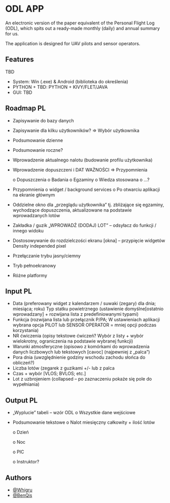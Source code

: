 
# ODL APP

An electronic version of the paper equivalent of the Personal Flight Log (ODL), which spits out a ready-made monthly (daily) and annual summary for us.

The application is designed for UAV pilots and sensor operators.

## Features
TBD
- System: Win (.exe) & Android (biblioteka do określenia)
- PYTHON + TBD: PYTHON + KIVY/FLET/JAVA
- GUI: TBD


## Roadmap PL
- Zapisywanie do bazy danych 
- Zapisywanie dla kilku użytkowników? => Wybór użytkownika
- Podsumowanie dzienne
- Podsumowanie roczne?
- Wprowadzenie aktualnego nalotu (budowanie profilu użytkownika)
- Wprowadzenie dopuszczeni i DAT WAŻNOŚCI => Przypomnienia

    o	Dopuszczenia
    o	Badania
    o	Egzaminy
    o	Wiedza stosowana
    o	…?

- Przypomnienia
    o	 widget / background services
    o	Po otwarciu aplikacji na ekranie głównym

- Oddzielne okno dla „przeglądu użytkownika” tj. zbliżające się egzaminy, wychodzące dopuszczenia, aktualizowane na podstawie wprowadzanych lotów
- Zakładka / guzik „WPROWADŹ (DODAJ) LOT” – odsyłacz do funkcji / innego widoku
- Dostosowywanie do rozdzielczości ekranu [okna] – przypięcie widgetów Density independed pixel
- Przełączanie trybu jasny/ciemny
- Tryb pełnoekranowy
- Różne platformy



## Input PL

- Data (preferowany widget z kalendarzem / suwaki (zegary) dla dnia; miesiąca; roku)
Typ statku powietrznego (ustawienie domyślne[ostatnio wprowadzany] + rozwijana lista z predefiniowanymi typami)
- Funkcja (rozwijana lista lub przełącznik P/PA; W ustawieniach aplikacji wybrana opcja PILOT lub SENSOR OPERATOR = mniej opcji podczas korzystania)
- NR ćwiczenia (opisy tekstowe ćwiczeń? Wybór z listy + wybór wielokrotny, ograniczenia na podstawie wybranej funkcji)
- Warunki atmosferyczne (opisowo z komórkami do wprowadzenia danych liczbowych lub tekstowych [cavoc] (najpewniej z „palca”)
- Pora dnia (uwzględnienie godziny wschodu zachodu słońca do obliczeń?)
- Liczba lotów (zegarek z guzikami +/- lub z palca
- Czas + wybór [VLOS; BVLOS; etc.]
- Lot z uzbrojeniem (collapsed – po zaznaczeniu pokaże się pole do wypełniania) 

## Output PL
- „Wyplucie” tabeli – wzór ODL
    o	   Wszystkie dane wejściowe
  
- Podsumowanie tekstowe
    o	Nalot miesięczny całkowity + ilość lotów
  
    o	Dzień
  
    o	Noc
  
    o	PIC
  
    o	Instruktor?
  

## Authors

- [@Whigru](https://github.com/Whigru)
- [@BenQis](https://github.com/BenQis)

